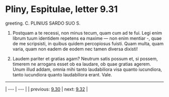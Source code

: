 # Pliny, Espitulae, letter 9.31

greeting. C. PLINIUS SARDO SUO S.



1. Postquam a te recessi, non minus tecum, quam cum ad te fui. Legi enim librum tuum identidem repetens ea maxime — non enim mentiar -, quae de me scripsisti, in quibus quidem percopiosus fuisti. Quam multa, quam varia, quam non eadem de eodem nec tamen diversa dixisti!



2. Laudem pariter et gratias agam? Neutrum satis possum et, si possem, timerem ne arrogans esset ob ea laudare, ob quae gratias agerem. Unum illud addam, omnia mihi tanto laudabiliora visa quanto iucundiora, tanto iucundiora quanto laudabiliora erant. Vale.



---

| --- | --- |
| previous: [9.30](../9.30/) | next: [9.32](../9.32/) |